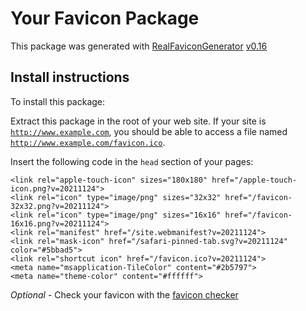# Your Favicon Package

This package was generated with [RealFaviconGenerator](https://realfavicongenerator.net/) [v0.16](https://realfavicongenerator.net/change_log#v0.16)

## Install instructions

To install this package:

Extract this package in the root of your web site. If your site is <code>http://www.example.com</code>, you should be able to access a file named <code>http://www.example.com/favicon.ico</code>.

Insert the following code in the `head` section of your pages:

    <link rel="apple-touch-icon" sizes="180x180" href="/apple-touch-icon.png?v=20211124">
    <link rel="icon" type="image/png" sizes="32x32" href="/favicon-32x32.png?v=20211124">
    <link rel="icon" type="image/png" sizes="16x16" href="/favicon-16x16.png?v=20211124">
    <link rel="manifest" href="/site.webmanifest?v=20211124">
    <link rel="mask-icon" href="/safari-pinned-tab.svg?v=20211124" color="#5bbad5">
    <link rel="shortcut icon" href="/favicon.ico?v=20211124">
    <meta name="msapplication-TileColor" content="#2b5797">
    <meta name="theme-color" content="#ffffff">

*Optional* - Check your favicon with the [favicon checker](https://realfavicongenerator.net/favicon_checker)